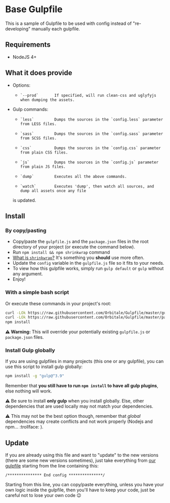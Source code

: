# Base Gulpfile

This is a sample of Gulpfile to be used with config instead of "re-developing" manually each gulpfile.

## Requirements

* NodeJS 4+

## What it does provide

* Options:
  *     `--prod`       If specified, will run clean-css and uglyfyjs when dumping the assets.
* Gulp commands:
  *     `less`         Dumps the sources in the `config.less` parameter from LESS files.
  *     `sass`         Dumps the sources in the `config.sass` parameter from SCSS files.
  *     `css`          Dumps the sources in the `config.css` parameter from plain CSS files.
  *     `js`           Dumps the sources in the `config.js` parameter from plain JS files.
  *     `dump`         Executes all the above commands.
  *     `watch`        Executes 'dump', then watch all sources, and dump all assets once any file
  is updated.

## Install

### By copy/pasting

* Copy/paste the `gulpfile.js` and the `package.json` files in the root directory of your project
(or execute the command below).
* Run `npm install && npm shrinkwrap` command
 * [What is `shrinkwrap`?](https://docs.npmjs.com/cli/shrinkwrap)
   It's something you **should** use more often.
* Update the `config` variable in the `gulpfile.js` file so it fits to your needs.
* To view how this gulpfile works, simply run `gulp default` or `gulp` without any argument.
* Enjoy!

### With a simple bash script

Or execute these commands in your project's root:

```bash
curl -LOk https://raw.githubusercontent.com/Orbitale/Gulpfile/master/gulpfile.js -o gulpfile.js
curl -LOk https://raw.githubusercontent.com/Orbitale/Gulpfile/master/package.json -o package.json
npm install
```

**:warning: Warning:** This will override your potentially existing `gulpfile.js` or `package.json`
files.

### Install Gulp globally

If you are using gulpfiles in many projects (this one or any gulpfile), you can use this script to
install gulp globally:

```bash
npm install -g "gulp@^3.9"
```

Remember that **you still have to run `npm install` to have all gulp plugins**, else nothing will work.

:warning: Be sure to install **only gulp** when you install globally. Else, other dependencies that
are used locally may not match your dependencies.

:warning: This may not be the best option though, remember that _global_ dependencies may create
conflicts and not work properly (Nodejs and npm... :trollface: ).

## Update

If you are already using this file and want to "update" to the new versions (there are some new
versions sometimes), just take everything from [our gulpfile](gulpfile.js) starting from the line
containing this:

`/*************** End config ***************/`

Starting from this line, you can copy/paste everything, unless you have your own logic inside the
gulpfile, then you'll have to keep your code, just be careful not to lose your own code :wink:
